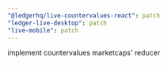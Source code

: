 ```yaml
---
"@ledgerhq/live-countervalues-react": patch
"ledger-live-desktop": patch
"live-mobile": patch
---
```


implement countervalues marketcaps' reducer
